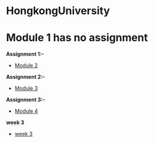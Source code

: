 # HongkongUniversity

# Module 1 has no assignment

**Assignment 1:-**

* [Module 2](https://prakashatma.github.io/HongkongUniversity/module2-solution/)


**Assignment 2:-**
* [Module 3](https://prakashatma.github.io/HongkongUniversity/module3-solution/)


**Assignment 3:-**
* [Module 4](https://prakashatma.github.io/HongkongUniversity/module4-solution/)


**week 3**

* [week 3](https://prakashatma.github.io/HongkongUniversity/week-3/)
